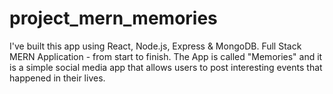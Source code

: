 # project_mern_memories
I've built this app using React, Node.js, Express &amp; MongoDB. Full Stack MERN Application - from start to finish. The App is called "Memories" and it is a simple social media app that allows users to post interesting events that happened in their lives.
